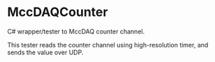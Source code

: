 MccDAQCounter
=============

C# wrapper/tester to MccDAQ counter channel.

This tester reads the counter channel using high-resolution timer, and sends the value over UDP.